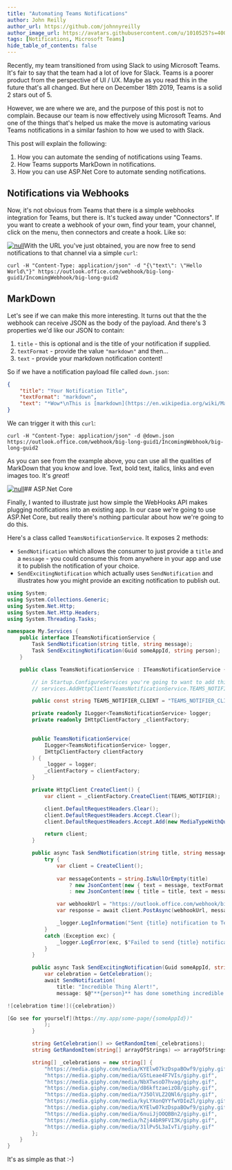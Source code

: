 ```yaml
---
title: "Automating Teams Notifications"
author: John Reilly
author_url: https://github.com/johnnyreilly
author_image_url: https://avatars.githubusercontent.com/u/1010525?s=400&u=294033082cfecf8ad1645b4290e362583b33094a&v=4
tags: [Notifications, Microsoft Teams]
hide_table_of_contents: false
---
```

Recently, my team transitioned from using Slack to using Microsoft Teams. It's fair to say that the team had a lot of love for Slack. Teams is a poorer product from the perspective of UI / UX. Maybe as you read this in the future that's all changed. But here on December 18th 2019, Teams is a solid 2 stars out of 5.

 However, we are where we are, and the purpose of this post is not to complain. Because our team is now effectively using Microsoft Teams. And one of the things that's helped us make the move is automating various Teams notifications in a similar fashion to how we used to with Slack.

This post will explain the following:

1. How you can automate the sending of notifications using Teams.
2. How Teams supports MarkDown in notifications.
3. How you can use ASP.Net Core to automate sending notifications.

<!-- -->

## Notifications via Webhooks

Now, it's not obvious from Teams that there is a simple webhooks integration for Teams, but there is. It's tucked away under "Connectors". If you want to create a webhook of your own, find your team, your channel, click on the menu, then connectors and create a hook. Like so:

[![null](<https://1.bp.blogspot.com/-vDUdt6EdpT4/XfotTYgHzfI/AAAAAAAASxc/YqMWUwUYp_wzIp_-abs1tKXvjwc_lOzZQCLcBGAsYHQ/s1600/teams-notification.gif>)](<https://1.bp.blogspot.com/-vDUdt6EdpT4/XfotTYgHzfI/AAAAAAAASxc/YqMWUwUYp_wzIp_-abs1tKXvjwc_lOzZQCLcBGAsYHQ/s1600/teams-notification.gif>)With the URL you've just obtained, you are now free to send notifications to that channel via a simple `curl`:

```shell
curl -H "Content-Type: application/json" -d "{\"text\": \"Hello World\"}" https://outlook.office.com/webhook/big-long-guid1/IncomingWebhook/big-long-guid2
```

## MarkDown

Let's see if we can make this more interesting. It turns out that the the webhook can receive JSON as the body of the payload. And there's 3 properties we'd like our JSON to contain:

1. `title` \- this is optional and is the title of your notification if supplied.
2. `textFormat` \- provide the value `"markdown"` and then...
3. `text` \- provide your markdown notification content!

<!-- -->

So if we have a notification payload file called `down.json`:

```JSON
{
    "title": "Your Notification Title",
    "textFormat": "markdown",
    "text": "*Wow*\nThis is [markdown](https://en.wikipedia.org/wiki/Markdown)!\n![do a little dance!](https://media.giphy.com/media/YJ5OlVLZ2QNl6/giphy.gif)\n**Huzzah**!"
}
```

We can trigger it with this `curl`:

```shell
curl -H "Content-Type: application/json" -d @down.json https://outlook.office.com/webhook/big-long-guid1/IncomingWebhook/big-long-guid2
```

As you can see from the example above, you can use all the qualities of MarkDown that you know and love. Text, bold text, italics, links and even images too. It's *great*!

[![null](<https://2.bp.blogspot.com/-_6XeGIucQ5Y/Xfos-w5_EZI/AAAAAAAASxU/fz_O5yT6T4Qp-_B_0TGesBviP1-3ftxswCLcBGAsYHQ/s1600/teams-notification-2.gif>)](<https://2.bp.blogspot.com/-_6XeGIucQ5Y/Xfos-w5_EZI/AAAAAAAASxU/fz_O5yT6T4Qp-_B_0TGesBviP1-3ftxswCLcBGAsYHQ/s1600/teams-notification-2.gif>)## ASP.Net Core

Finally, I wanted to illustrate just how simple the WebHooks API makes plugging notifications into an existing app. In our case we're going to use ASP.Net Core, but really there's nothing particular about how we're going to do this.

Here's a class called `TeamsNotificationService`. It exposes 2 methods:

- `SendNotification` which allows the consumer to just provide a `title` and a `message` \- you could consume this from anywhere in your app and use it to publish the notification of your choice.
- `SendExcitingNotification` which actually uses `SendNotification` and illustrates how you might provide an exciting notification to publish out.

<!-- -->

```cs
using System;
using System.Collections.Generic;
using System.Net.Http;
using System.Net.Http.Headers;
using System.Threading.Tasks;

namespace My.Services {
    public interface ITeamsNotificationService {
        Task SendNotification(string title, string message);
        Task SendExcitingNotification(Guid someAppId, string person);
    }

    public class TeamsNotificationService : ITeamsNotificationService {

        // in Startup.ConfigureServices you're going to want to add this line:
        // services.AddHttpClient(TeamsNotificationService.TEAMS_NOTIFIER_CLIENT);

        public const string TEAMS_NOTIFIER_CLIENT = "TEAMS_NOTIFIER_CLIENT";

        private readonly ILogger<TeamsNotificationService> logger;
        private readonly IHttpClientFactory _clientFactory;

 
        public TeamsNotificationService(
            ILogger<TeamsNotificationService> logger,
            IHttpClientFactory clientFactory
        ) {
            _logger = logger;
            _clientFactory = clientFactory;
        }

        private HttpClient CreateClient() {
            var client = _clientFactory.CreateClient(TEAMS_NOTIFIER);

            client.DefaultRequestHeaders.Clear();
            client.DefaultRequestHeaders.Accept.Clear();
            client.DefaultRequestHeaders.Accept.Add(new MediaTypeWithQualityHeaderValue("application/json"));

            return client;
        }

        public async Task SendNotification(string title, string message) {
            try {
                var client = CreateClient();
 
                var messageContents = string.IsNullOrEmpty(title)
                    ? new JsonContent(new { text = message, textFormat = "markdown" })
                    : new JsonContent(new { title = title, text = message, textFormat = "markdown" });

                var webhookUrl = "https://outlook.office.com/webhook/big-long-guid1/IncomingWebhook/big-long-guid2";
                var response = await client.PostAsync(webhookUrl, messageContents);

                _logger.LogInformation("Sent {title} notification to Teams using {url}; received this response: {responseStatusCode}", title, url, response.StatusCode);
            }
            catch (Exception exc) {
                _logger.LogError(exc, $"Failed to send {title} notification to Teams");
            }
        }

        public async Task SendExcitingNotification(Guid someAppId, string person) {
            var celebration = GetCelebration();
            await SendNotification(
                title: "Incredible Thing Alert!",
                message: $@"**{person}** has done something incredible! &#x1F44B;

![celebration time!]({celebration})

[Go see for yourself](https://my.app/some-page/{someAppId})"
            );
        }

        string GetCelebration() => GetRandomItem(_celebrations);
        string GetRandomItem(string[] arrayOfStrings) => arrayOfStrings[new Random().Next(0, arrayOfStrings.Length)];

        string[] _celebrations = new string[] {
            "https://media.giphy.com/media/KYElw07kzDspaBOwf9/giphy.gif",
            "https://media.giphy.com/media/GStLeae4F7VIs/giphy.gif",
            "https://media.giphy.com/media/NbXTwsoD7hvag/giphy.gif",
            "https://media.giphy.com/media/d86kftzaeizO8/giphy.gif",
            "https://media.giphy.com/media/YJ5OlVLZ2QNl6/giphy.gif",
            "https://media.giphy.com/media/kyLYXonQYYfwYDIeZl/giphy.gif",
            "https://media.giphy.com/media/KYElw07kzDspaBOwf9/giphy.gif",
            "https://media.giphy.com/media/6nuiJjOOQBBn2/giphy.gif",
            "https://media.giphy.com/media/hZj44bR9FVI3K/giphy.gif",
            "https://media.giphy.com/media/31lPv5L3aIvTi/giphy.gif"
        };
    }
}
```

It's as simple as that :-)


